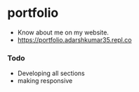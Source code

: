 # portfolio
* Know about me on my website.
* https://portfolio.adarshkumar35.repl.co

### Todo
* Developing all sections
* making responsive
